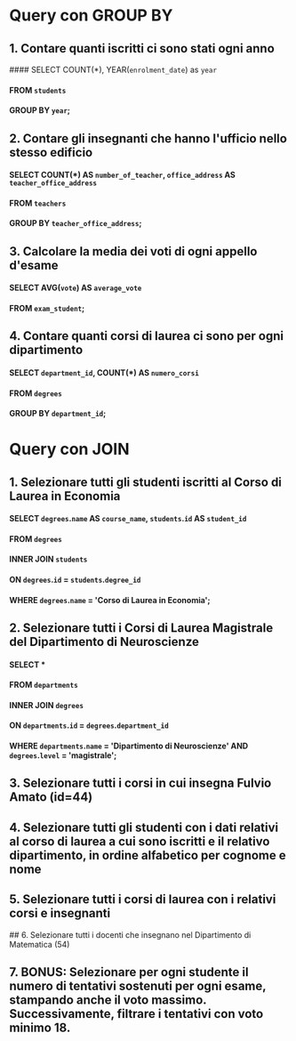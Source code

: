 # Query con GROUP BY

## 1. Contare quanti iscritti ci sono stati ogni anno

#### SELECT COUNT(*), YEAR(`enrolment_date`) as `year` 
#### FROM `students` 
#### GROUP BY `year`;

## 2. Contare gli insegnanti che hanno l'ufficio nello stesso edificio

#### SELECT COUNT(*) AS `number_of_teacher`, `office_address` AS `teacher_office_address`
#### FROM `teachers` 
#### GROUP BY `teacher_office_address`;

## 3. Calcolare la media dei voti di ogni appello d'esame

#### SELECT AVG(`vote`) AS `average_vote` 
#### FROM `exam_student`;

## 4. Contare quanti corsi di laurea ci sono per ogni dipartimento

#### SELECT `department_id`, COUNT(*) AS `numero_corsi` 
#### FROM `degrees` 
#### GROUP BY `department_id`;

# Query con JOIN

## 1. Selezionare tutti gli studenti iscritti al Corso di Laurea in Economia

#### SELECT `degrees`.`name` AS `course_name`, `students`.`id` AS `student_id`
#### FROM `degrees`
#### INNER JOIN `students`
#### ON `degrees`.`id` = `students`.`degree_id`
#### WHERE `degrees`.`name` = 'Corso di Laurea in Economia';

## 2. Selezionare tutti i Corsi di Laurea Magistrale del Dipartimento di Neuroscienze

#### SELECT * 
#### FROM `departments` 
#### INNER JOIN `degrees` 
#### ON `departments`.`id` = `degrees`.`department_id` 
#### WHERE `departments`.`name` = 'Dipartimento di Neuroscienze' AND `degrees`.`level` = 'magistrale';

## 3. Selezionare tutti i corsi in cui insegna Fulvio Amato (id=44)
## 4. Selezionare tutti gli studenti con i dati relativi al corso di laurea a cui sono iscritti e il relativo dipartimento, in ordine alfabetico per cognome e nome
## 5. Selezionare tutti i corsi di laurea con i relativi corsi e insegnanti
## 6. Selezionare tutti i docenti che insegnano nel Dipartimento di Matematica (54)
## 7. BONUS: Selezionare per ogni studente il numero di tentativi sostenuti per ogni esame, stampando anche il voto massimo. Successivamente, filtrare i tentativi con voto minimo 18.